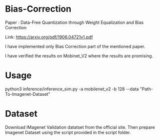 # Bias-Correction
Paper : Data-Free Quantization through Weight Equalization and Bias Correction

Link: https://arxiv.org/pdf/1906.04721v1.pdf

I have implemented only Bias Correction part of the mentioned paper.

I have verified the results on Mobinet_V2 where the results are promising.


# Usage
python3 inference/inference_sim.py -a mobilenet_v2 -b 128 --data "Path-To-Imagenet-Dataset"


# Dataset
Download IMagenet Validation datatset from the official site. Then prepare Imagenet Dataset using the script provided in the script folder.

